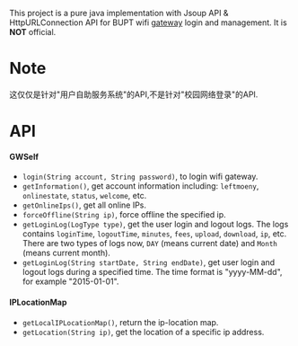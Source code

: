 This project is a pure java implementation with Jsoup API & HttpURLConnection API for BUPT wifi [gateway] login and management. It is __NOT__ official.

# Note
这仅仅是针对"用户自助服务系统"的API,不是针对"校园网络登录"的API.

# API

#### GWSelf
* `login(String account, String password)`, to login wifi gateway.
* `getInformation()`, get account information including: `leftmoeny`, `onlinestate`, `status`, `welcome`, etc.
* `getOnlineIps()`, get all online IPs.
* `forceOffline(String ip)`, force offline the specified ip.
* `getLoginLog(LogType type)`, get the user login and logout logs. The logs contains `loginTime`, `logoutTime`, `minutes`, `fees`, `upload`, `download`, `ip`, etc. There are two types of logs now, `DAY` (means current date) and `Month` (means current month).
* `getLoginLog(String startDate, String endDate)`, get user login and logout logs during a specified time. The time format is "yyyy-MM-dd", for example "2015-01-01".

#### IPLocationMap
* `getLocalIPLocationMap()`, return the ip-location map.
* `getLocation(String ip)`, get the location of a specific ip address.

[gateway]:http://gwself.bupt.edu.cn